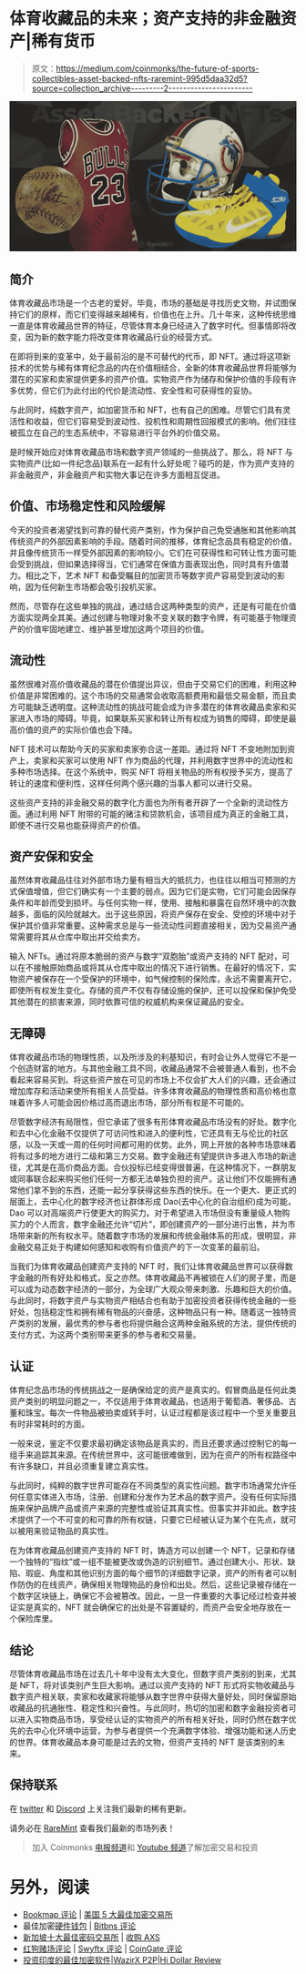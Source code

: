 # 体育收藏品的未来；资产支持的非金融资产|稀有货币

> 原文：<https://medium.com/coinmonks/the-future-of-sports-collectibles-asset-backed-nfts-raremint-995d5daa32d5?source=collection_archive---------2----------------------->

![](img/d500f625dcdce0c8d3109056e39db21f.png)

## **简介**

体育收藏品市场是一个古老的爱好。毕竟，市场的基础是寻找历史文物，并试图保持它们的原样，而它们变得越来越稀有，价值也在上升。几十年来，这种传统思维一直是体育收藏品世界的特征，尽管体育本身已经进入了数字时代。但事情即将改变，因为新的数字能力将改变体育收藏品行业的经营方式。

在即将到来的变革中，处于最前沿的是不可替代的代币，即 NFT。通过将这项新技术的优势与稀有体育纪念品的内在价值相结合，全新的体育收藏品世界将能够为潜在的买家和卖家提供更多的资产价值。实物资产作为储存和保护价值的手段有许多优势，但它们为此付出的代价是流动性、安全性和可获得性的妥协。

与此同时，纯数字资产，如加密货币和 NFT，也有自己的困难。尽管它们具有灵活性和收益，但它们容易受到波动性、投机性和周期性回报模式的影响。他们往往被孤立在自己的生态系统中，不容易进行平台外的价值交易。

是时候开始应对体育收藏品市场和数字资产领域的一些挑战了。那么，将 NFT 与实物资产(比如一件纪念品)联系在一起有什么好处呢？碰巧的是，作为资产支持的非金融资产，非金融资产和实物大事记在许多方面相互促进。

## **价值、市场稳定性和风险缓解**

今天的投资者渴望找到可靠的替代资产类别，作为保护自己免受通胀和其他影响其传统资产的外部因素影响的手段。随着时间的推移，体育纪念品具有稳定的价值，并且像传统货币一样受外部因素的影响较小。它们在可获得性和可转让性方面可能会受到挑战，但如果选择得当，它们通常在保值方面表现出色，同时具有升值潜力。相比之下，艺术 NFT 和备受瞩目的加密货币等数字资产容易受到波动的影响，因为任何新生市场都会吸引投机买家。

然而，尽管存在这些单独的挑战，通过结合这两种类型的资产，还是有可能在价值方面实现两全其美。通过创建与物理对象不变关联的数字令牌，有可能基于物理资产的价值牢固地建立、维护甚至增加这两个项目的价值。

## **流动性**

虽然很难对高价值收藏品的潜在价值提出异议，但由于交易它们的困难，利用这种价值是非常困难的。这个市场的交易通常会收取高额费用和最低交易金额，而且卖方可能缺乏透明度。这种流动性的挑战可能会成为许多潜在的体育收藏品卖家和买家进入市场的障碍。毕竟，如果联系买家和转让所有权成为销售的障碍，即使是最高价值的资产的实际价值也会下降。

NFT 技术可以帮助今天的买家和卖家弥合这一差距。通过将 NFT 不变地附加到资产上，卖家和买家可以使用 NFT 作为商品的代理，并利用数字世界中的流动性和多种市场选择。在这个系统中，购买 NFT 将相关物品的所有权授予买方，提高了转让的速度和便利性，这样任何两个感兴趣的当事人都可以进行交易。

这些资产支持的非金融交易的数字化方面也为所有者开辟了一个全新的流动性方面。通过利用 NFT 附带的可能的赌注和贷款机会，该项目成为真正的金融工具，即使不进行交易也能获得资产的价值。

## **资产安保和安全**

虽然体育收藏品往往对外部市场力量有相当大的抵抗力，也往往以相当可预测的方式保值增值，但它们确实有一个主要的弱点。因为它们是实物，它们可能会因保存条件和年龄而受到损坏。与任何实物一样，使用、接触和暴露在自然环境中的次数越多，面临的风险就越大。出于这些原因，将资产保存在安全、受控的环境中对于保护其价值非常重要。这种需求总是与一些流动性问题直接相关，因为交易资产通常需要将其从仓库中取出并交给卖方。

输入 NFTs。通过将原本脆弱的资产与数字“双胞胎”或资产支持的 NFT 配对，可以在不接触原始商品或将其从仓库中取出的情况下进行销售。在最好的情况下，实物资产被保存在一个受保护的环境中，如气候控制的保险库，永远不需要离开它，即使所有权发生变化。存储的资产不仅有存储设施的保护，还可以投保和保护免受其他潜在的损害来源，同时依靠可信的权威机构来保证藏品的安全。

## **无障碍**

体育收藏品市场的物理性质，以及所涉及的利基知识，有时会让外人觉得它不是一个创造财富的地方。与其他金融工具不同，收藏品通常不会被普通人看到，也不会看起来容易买到。将这些资产放在可见的市场上不仅会扩大人们的兴趣，还会通过增加库存和活动来使所有相关人员受益。许多体育收藏品的物理性质和高价格也意味着许多人可能会因价格过高而退出市场，部分所有权是不可能的。

尽管数字经济有局限性，但它承诺了很多有形体育收藏品市场没有的好处。数字化和去中心化金融不仅提供了可访问性和进入的便利性，它还具有无与伦比的社区感，以及一天或一周的任何时间都可用的优势。此外，网上开放的各种市场意味着将有过多的地方进行二级和第三方交易。数字金融还有望提供许多进入市场的新途径，尤其是在高价商品方面。合伙投标已经变得很普遍，在这种情况下，一群朋友或同事联合起来购买他们任何一方都无法单独负担的资产。这让他们不仅能拥有通常他们拿不到的东西，还能一起分享获得这些东西的快乐。在一个更大、更正式的层面上，去中心化的数字经济也让群体形成 Dao(去中心化的自治组织)成为可能，Dao 可以对高端资产行使更大的购买力。对于希望进入市场但没有重量级人物购买力的个人而言，数字金融还允许“切片”，即创建资产的一部分进行出售，并为市场带来新的所有权水平。随着数字市场的发展和传统金融体系的形成，很明显，非金融交易正处于构建如何感知和收购有价值资产的下一次变革的最前沿。

当我们为体育收藏品创建资产支持的 NFT 时，我们让体育收藏品世界可以获得数字金融的所有好处和格式，反之亦然。体育收藏品不再被锁在人们的房子里，而是可以成为动态数字经济的一部分，为全球广大观众带来刺激、乐趣和巨大的价值。与此同时，将数字资产与实物资产相结合也有助于加密投资者获得传统金融的一些好处，包括稳定性和拥有稀有物品的兴奋感，这种物品只有一种。随着这一独特资产类别的发展，最优秀的参与者也将提供融合这两种金融系统的方法，提供传统的支付方式，为这两个类别带来更多的参与者和交易量。

## **认证**

体育纪念品市场的传统挑战之一是确保给定的资产是真实的。假冒商品是任何此类资产类别的明显问题之一，不仅适用于体育收藏品，也适用于葡萄酒、奢侈品、古董和珠宝。每次一件物品被拍卖或转手时，认证过程都是该过程中一个至关重要且有时非常耗时的方面。

一般来说，鉴定不仅要求最初确定该物品是真实的，而且还要求通过控制它的每一组手来追踪其来源。在传统世界中，这可能很难做到，因为在资产的所有权路径中有许多缺口，并且必须重复建立真实性。

与此同时，纯粹的数字世界可能存在不同类型的真实性问题。数字市场通常允许任何任意实体进入市场，注册、创建和分发作为艺术品的数字资产。没有任何实际措施来保护品牌产品或资产来源的完整性或验证其真实性。但事实并非如此。数字技术提供了一个不可变的和可靠的所有权链，只要它已经被认证为某个在先点，就可以被用来验证物品的真实性。

在为体育收藏品创建资产支持的 NFT 时，铸造方可以创建一个 NFT，记录和存储一个独特的“指纹”或一组不能被更改或伪造的识别细节。通过创建大小、形状、缺陷、瑕疵、角度和其他识别方面的每个细节的详细数字记录，资产的所有者可以制作防伪的在线资产，确保相关物理物品的身份和出处。然后，这些记录被存储在一个数字区块链上，确保它不会被篡改。因此，一旦一件重要的大事记经过检查并被证实是真实的，NFT 就会确保它的出处是不容置疑的，而资产会安全地存放在一个保险库里。

## **结论**

尽管体育收藏品市场在过去几十年中没有太大变化，但数字资产类别的到来，尤其是 NFT，将对该类别产生巨大影响。通过以资产支持的 NFT 形式将实物收藏品与数字资产相关联，卖家和收藏家将能够从数字世界中获得大量好处，同时保留原始收藏品的抗通胀性、稳定性和兴奋性。与此同时，热切的加密和数字金融投资者可以进入实物商品市场，享受经认证的实物资产的所有相关好处，同时仍然在数字优先的去中心化环境中运营，为参与者提供一个充满数字体验、增强功能和迷人历史的世界。体育收藏品本身可能是过去的文物，但资产支持的 NFT 是该类别的未来。

## 保持联系

在 [twitter](https://twitter.com/RareMint_nft) 和 [Discord](http://discord.gg/raremint) 上关注我们最新的稀有更新。

请务必在 [RareMint](http://raremint.com) 查看我们最新的市场列表！

> 加入 Coinmonks [电报频道](https://t.me/coincodecap)和 [Youtube 频道](https://www.youtube.com/c/coinmonks/videos)了解加密交易和投资

# 另外，阅读

*   [Bookmap 评论](https://coincodecap.com/bookmap-review-2021-best-trading-software) | [美国 5 大最佳加密交易所](https://coincodecap.com/crypto-exchange-usa)
*   最佳加密[硬件钱包](/coinmonks/hardware-wallets-dfa1211730c6) | [Bitbns 评论](/coinmonks/bitbns-review-38256a07e161)
*   [新加坡十大最佳密码交易所](https://coincodecap.com/crypto-exchange-in-singapore) | [收购 AXS](https://coincodecap.com/buy-axs-token)
*   [红狗赌场评论](https://coincodecap.com/red-dog-casino-review) | [Swyftx 评论](https://coincodecap.com/swyftx-review) | [CoinGate 评论](https://coincodecap.com/coingate-review)
*   [投资印度的最佳加密软件](https://coincodecap.com/best-crypto-to-invest-in-india-in-2021)|[WazirX P2P](https://coincodecap.com/wazirx-p2p)|[Hi Dollar Review](https://coincodecap.com/hi-dollar-review)